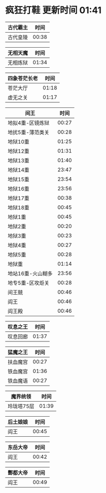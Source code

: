 # 疯狂打鞋 更新时间 01:41

| 古代霸主   | 时间    |
|--------|-------|
| 古代皇陵 | 00:38 |

| 无相天魔   | 时间    |
|--------|-------|
| 无相炼狱 | 01:34 |

| 四象苍茫长老   | 时间    |
|--------|-------|
| 苍茫大厅 | 01:18 |
| 虚无之关 | 01:17 |

| 间王   | 时间    |
|--------|-------|
| 地拟4重-区镜炼狱 | 00:27 |
| 地扰5重-薄范类关 | 00:28 |
| 地狱10重 | 01:25 |
| 地狱12重 | 01:31 |
| 地狱13重 | 01:40 |
| 地狱14重 | 23:47 |
| 地狱15重 | 23:54 |
| 地狱16重 | 23:56 |
| 地狱17重 | 00:38 |
| 地狱18重 | 00:45 |
| 地狱1重 | 00:45 |
| 地狱2重 | 00:20 |
| 地狱3重 | 00:23 |
| 地狱4重 | 00:27 |
| 地狱5重 | 00:28 |
| 地狱重 | 01:14 |
| 地站16重-火山糊多 | 23:56 |
| 地专5重-区攻炬关 | 00:28 |
| 间王兢 | 00:46 |
| 阎王 | 00:46 |
| 阎王殿 | 00:46 |

| 叹息之王   | 时间    |
|--------|-------|
| 叹息回廊 | 01:37 |

| 猛魔之王   | 时间    |
|--------|-------|
| 扶血魔宫 | 00:27 |
| 铁血魔宫 | 01:36 |
| 铁血魔语 | 00:27 |

| 魔界统领   | 时间    |
|--------|-------|
| 玲珑塔75层 | 01:39 |

| 后土娘娘   | 时间    |
|--------|-------|
| 阎王 | 00:45 |

| 东岳大帝   | 时间    |
|--------|-------|
| 阎王 | 00:42 |

| 酆都大帝   | 时间    |
|--------|-------|
| 阎王 | 00:49 |